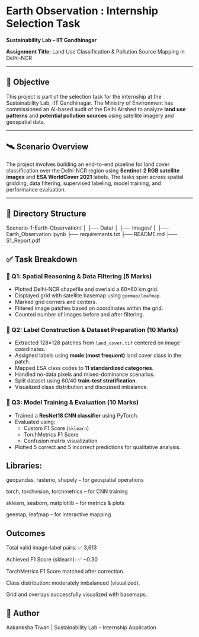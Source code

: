 # Earth Observation : Internship Selection Task 
**Sustainability Lab – IIT Gandhinagar**  

**Assignment Title:** Land Use Classification & Pollution Source Mapping in Delhi-NCR  

---

## 📌 Objective

This project is part of the selection task for the internship at the Sustainability Lab, IIT Gandhinagar. The Ministry of Environment has commissioned an AI-based audit of the Delhi Airshed to analyze **land use patterns** and **potential pollution sources** using satellite imagery and geospatial data.

---

## 🛰️ Scenario Overview

The project involves building an end-to-end pipeline for land cover classification over the Delhi-NCR region using **Sentinel-2 RGB satellite images** and **ESA WorldCover 2021** labels. The tasks span across spatial gridding, data filtering, supervised labeling, model training, and performance evaluation.

---

## 📂 Directory Structure


Scenario-1-Earth-Observation/
│
├── Data/ 
│
├── Images/
│
├── Earth_Observation.ipynb 
├── requirements.txt 
├── README.md 
├── S1_Report.pdf


## ✅ Task Breakdown

### 📍 Q1: Spatial Reasoning & Data Filtering (5 Marks)
- Plotted Delhi-NCR shapefile and overlaid a 60×60 km grid.
- Displayed grid with satellite basemap using `geemap/leafmap`.
- Marked grid corners and centers.
- Filtered image patches based on coordinates within the grid.
- Counted number of images before and after filtering.

### 📍 Q2: Label Construction & Dataset Preparation (10 Marks)
- Extracted 128×128 patches from `land_cover.tif` centered on image coordinates.
- Assigned labels using **mode (most frequent)** land cover class in the patch.
- Mapped ESA class codes to **11 standardized categories**.
- Handled no-data pixels and mixed-dominance scenarios.
- Split dataset using 60/40 **train-test stratification**.
- Visualized class distribution and discussed imbalance.

### 📍 Q3: Model Training & Evaluation (10 Marks)
- Trained a **ResNet18 CNN classifier** using PyTorch.
- Evaluated using:
  - Custom F1 Score (`sklearn`)
  - TorchMetrics F1 Score
  - Confusion matrix visualization
- Plotted 5 correct and 5 incorrect predictions for qualitative analysis.

## Libraries:

geopandas, rasterio, shapely – for geospatial operations

torch, torchvision, torchmetrics – for CNN training

sklearn, seaborn, matplotlib – for metrics & plots

geemap, leafmap – for interactive mapping

## Outcomes
Total valid image-label pairs: ✅ 3,613

Achieved F1 Score (sklearn): ✅ ~0.30

TorchMetrics F1 Score matched after correction.

Class distribution: moderately imbalanced (visualized).

Grid and overlays successfully visualized with basemaps.

## 📌 Author
Aakanksha Tiwari |
Sustainability Lab – Internship Application


